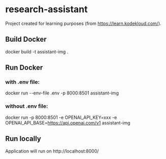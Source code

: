 # research-assistant

Project created for learning purposes (from https://learn.kodekloud.com/).

## **Build Docker**
docker build -t assistant-img .


## **Run Docker**

### with .env file:
docker run --env-file .env -p 8000:8501 assistant-img


### without .env file:
docker run -p 8000:8501 -e OPENAI\_API\_KEY=xxx -e OPENAI\_API\_BASE=https://api.openai.com/v1 assistant-img


## **Run locally**
Application will run on http://localhost:8000/
